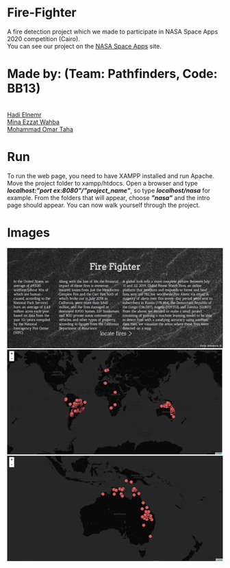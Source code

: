 # Fire-Fighter

A fire detection project which we made to participate in NASA Space Apps 2020 competition (Cairo).
<br>You can see our project on the [NASA Space Apps](https://2020.spaceappschallenge.org/challenges/inform/automated-detection-hazards/teams/pathfinders-1/project) site.

# Made by: (Team: Pathfinders, Code: BB13)
<br>[Hadi Elnemr](https://github.com/HadiElnemr/)
<br> [Mina Ezzat Wahba](https://github.com/minaezzat2000)
<br>[Mohammad Omar Taha](https://github.com/mohammadomar17)

# Run

To run the web page, you need to have XAMPP installed and run Apache. Move the project folder to xampp/htdocs. Open a browser and type <b><i>localhost:"port ex:8080"/"project_name"</i></b>, so type <i><b>localhost/nasa</i></b> for example. From the folders that will appear, choose <b><i>"nasa"</i></b> and the intro page should appear. You can now walk yourself through the project.

# Images
![Intro Page](https://github.com/HadiElnemr/Fire-Fighter/blob/main/Images/IntroPage.png)
![Map with fires detected](https://github.com/HadiElnemr/Fire-Fighter/blob/main/Images/Map1.png)
![](https://github.com/HadiElnemr/Fire-Fighter/blob/main/Images/Map2.png)
